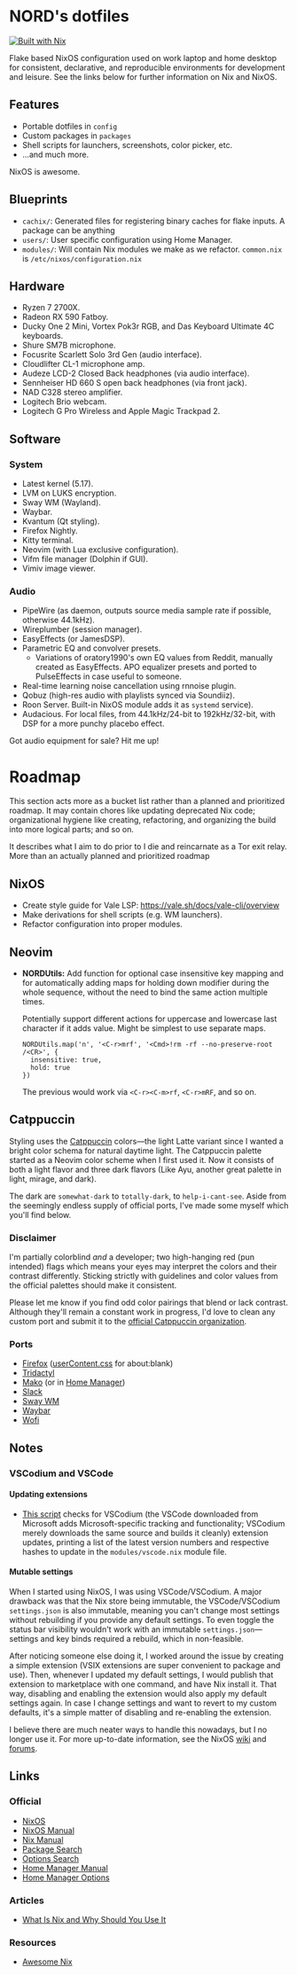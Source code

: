 # NORD's dotfiles

[![Built with Nix](https://builtwithnix.org/badge.svg)](https://builtwithnix.org "Built with Nix")

Flake based NixOS configuration used on work laptop and home desktop for consistent, declarative, and reproducible environments for development and leisure. See the links below for further information on Nix and NixOS.

## Features

* Portable dotfiles in `config`
* Custom packages in `packages`
* Shell scripts for launchers, screenshots, color picker, etc.
* ...and much more.

NixOS is awesome.

## Blueprints

* `cachix/`: Generated files for registering binary caches for flake inputs. A package can be anything 
* `users/`: User specific configuration using Home Manager.
* `modules/`: Will contain Nix modules we make as we refactor. `common.nix` is 
  `/etc/nixos/configuration.nix`

## Hardware

* Ryzen 7 2700X.
* Radeon RX 590 Fatboy.
* Ducky One 2 Mini, Vortex Pok3r RGB, and Das Keyboard Ultimate 4C keyboards.
* Shure SM7B microphone.
* Focusrite Scarlett Solo 3rd Gen (audio interface).
* Cloudlifter CL-1 microphone amp.
* Audeze LCD-2 Closed Back headphones (via audio interface).
* Sennheiser HD 660 S open back headphones (via front jack).
* NAD C328 stereo amplifier.
* Logitech Brio webcam.
* Logitech G Pro Wireless and Apple Magic Trackpad 2.

## Software

### System

* Latest kernel (5.17).
* LVM on LUKS encryption.
* Sway WM (Wayland).
* Waybar.
* Kvantum (Qt styling).
* Firefox Nightly.
* Kitty terminal.
* Neovim (with Lua exclusive configuration).
* Vifm file manager (Dolphin if GUI).
* Vimiv image viewer.

### Audio

* PipeWire (as daemon, outputs source media sample rate if possible, otherwise 44.1kHz).
* Wireplumber (session manager).
* EasyEffects (or JamesDSP).
* Parametric EQ and convolver presets.
    * Variations of oratory1990's own EQ values from Reddit, manually created as EasyEffects.
      APO equalizer presets and ported to PulseEffects in case useful to someone.
* Real-time learning noise cancellation using rnnoise plugin.
* Qobuz (high-res audio with playlists synced via Soundiiz).
* Roon Server.
  Built-in NixOS module adds it as `systemd` service).
* Audacious.
  For local files, from 44.1kHz/24-bit to 192kHz/32-bit, with DSP for a more punchy placebo effect.

Got audio equipment for sale? Hit me up!
# Roadmap

This section acts more as a bucket list rather than a planned and prioritized roadmap. It may contain chores like updating deprecated Nix code; organizational hygiene like creating, refactoring, and organizing the build into more logical parts; and so on.

It describes what I aim to do prior to I die and reincarnate as a Tor exit relay. More than an actually planned and prioritized roadmap

## NixOS

* Create style guide for Vale LSP: https://vale.sh/docs/vale-cli/overview
* Make derivations for shell scripts (e.g. WM launchers).
* Refactor configuration into proper modules.
## Neovim

* **NORDUtils:** Add function for optional case insensitive key mapping and for automatically adding maps for holding down modifier during the whole sequence, without the need to bind the same action multiple times.  
    
  Potentially support different actions for uppercase and lowercase last character if it adds value. Might be simplest to use separate maps.  
  
      NORDUtils.map('n', '<C-r>mrf', '<Cmd>!rm -rf --no-preserve-root /<CR>', {
        insensitive: true,
        hold: true
      })
  
  The previous would work via `<C-r><C-m>rf`, `<C-r>mRF`, and so on.

## Catppuccin 

Styling uses the [Catppuccin](https://github.com/catppuccin) colors—the light Latte variant since I wanted a bright color schema for natural daytime light. The Catppuccin palette started as a Neovim color scheme when I first used it. Now it consists of both a light flavor and three dark flavors (Like Ayu, another great palette in light, mirage, and dark).

The dark are `somewhat-dark` to `totally-dark`, to `help-i-cant-see`. Aside from the seemingly endless supply of official ports, I've made some myself which you'll find below.

### Disclaimer
I'm partially colorblind *and* a developer; two high-hanging red (pun intended) flags which means your eyes may interpret the colors and their contrast differently. Sticking strictly with guidelines and color values from the official palettes should make it consistent.

Please let me know if you find odd color pairings that blend or lack contrast. Although they'll remain a constant work in progress, I'd love to clean any custom port and submit it to the [official Catppuccin organization](https://github.com/catppuccin).

### Ports

* [Firefox](https://addons.mozilla.org/en-US/firefox/addon/catppuccinito-for-color/)
  ([userContent.css](https://github.com/dnordstrom/dotfiles/blob/main/config/firefox/chrome/userContent.css) for about:blank)
* [Tridactyl](https://github.com/dnordstrom/dotfiles/blob/main/config/firefox/tridactyl/themes/catppuccin.css)
* [Mako](https://github.com/dnordstrom/dotfiles/blob/main/config/mako/config) (or in [Home
  Manager](https://github.com/dnordstrom/dotfiles/blob/e8537da24030315fc815c4a67e786d562d0e58c8/users/dnordstrom.nix#L992))
* [Slack](https://github.com/dnordstrom/dotfiles/blob/main/config/slack/catppuccin.colors)
* [Sway WM](https://github.com/dnordstrom/dotfiles/blob/main/config/sway/colors.catppuccin)
* [Waybar](https://github.com/dnordstrom/dotfiles/blob/main/config/waybar/style.css)
* [Wofi](https://github.com/dnordstrom/dotfiles/blob/main/config/wofi/style.css)

## Notes

### VSCodium and VSCode
#### Updating extensions
* [This script](https://github.com/NixOS/nixpkgs/blob/master/pkgs/misc/vscode-extensions/update_installed_exts.sh) checks for VSCodium (the VSCode downloaded from Microsoft adds Microsoft-specific tracking and functionality; VSCodium merely downloads the same source and builds it cleanly) extension updates, printing a list of the latest version numbers and respective hashes to update in the `modules/vscode.nix` module file.
#### Mutable settings
When I started using NixOS, I was using VSCode/VSCodium. A major drawback was that the Nix
store being immutable, the VSCode/VSCodium `settings.json` is also immutable, meaning you can't change most
settings without rebuilding if you provide any default settings. To even toggle the status bar visibility wouldn't work with an immutable `settings.json`—settings and key binds required a rebuild, which in non-feasible.

After noticing someone else doing it, I worked around the issue by creating a simple extension (VSIX extensions are super convenient to package and use). Then, whenever I updated my default settings, I would publish that extension to marketplace with one command, and have Nix install it. That way, disabling and enabling the extension would also apply my default settings again. In case I change settings and want to revert to my custom defaults, it's a simple matter of disabling and re-enabling the extension.

I believe there are much neater ways to handle this nowadays, but I no longer use it. For more up-to-date information, see the NixOS [wiki](https://nixos.wiki/wiki/Visual_Studio_Code) and [forums](https://discourse.nixos.org/t/vscode-extensions-setup/1801).

## Links

### Official

* [NixOS](https://nixos.org/)
* [NixOS Manual](https://nixos.org/manual/nixos/unstable/)
* [Nix Manual](https://nixos.org/manual/nix/unstable/)
* [Package Search](https://search.nixos.org/packages?channel=unstable)
* [Options Search](https://search.nixos.org/options?channel=unstable)
* [Home Manager Manual](https://nix-community.github.io/home-manager/)
* [Home Manager Options](https://nix-community.github.io/home-manager/options.html)

### Articles

* [What Is Nix and Why Should You Use It](https://serokell.io/blog/what-is-nix)

### Resources

* [Awesome Nix](https://nix-community.github.io/awesome-nix "A list of awesome Nix and NixOS resources, maintained by the Nix community.")

